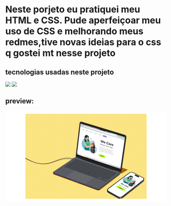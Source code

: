 <h1>
   Neste porjeto eu pratiquei meu HTML e CSS. Pude aperfeiçoar meu uso de CSS e melhorando meus redmes,tive novas ideias para o css q gostei mt nesse projeto  
</h1>
<h2>
  tecnologias usadas neste projeto 
</h2>
<img src="https://img.shields.io/badge/CSS3-1572B6?style=for-the-badge&logo=css3&logoColor=white">
<img src="https://img.shields.io/badge/HTML5-E34F26?style=for-the-badge&logo=html5&logoColor=white">
<h2>preview:</h2>
<img src="https://github.com/tomazleo/We-Care/blob/main/img/we%20care.png?raw=true">
